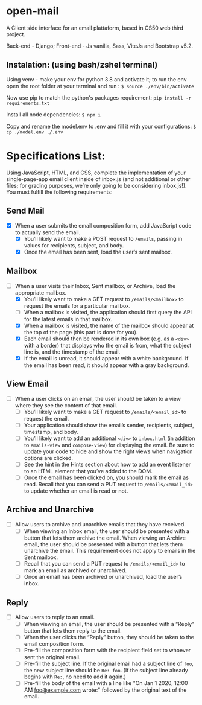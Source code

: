 # open-mail
A Client side interface for an email plattaform, based in CS50 web third project.

Back-end - Django;
Front-end - Js vanilla, Sass, ViteJs and Bootstrap v5.2.

## Instalation: (using bash/zshel terminal)

Using venv - make your env for python 3.8 and activate it;
to run the env open the root folder at your terminal and run : 
```$ source ./env/bin/activate```

Now use pip to match the python's packages requirement:
```pip install -r requirements.txt```

Install all node dependencies:
```$ npm i```

Copy and rename the model.env to .env and fill it with your configurations:
```$ cp ./model.env ./.env```



# Specifications List:

Using JavaScript, HTML, and CSS, complete the implementation of your single-page-app email client inside of inbox.js (and not additional or other files; for grading purposes, we’re only going to be considering inbox.js!). You must fulfill the following requirements:

## Send Mail
- [X] When a user submits the email composition form, add JavaScript code to actually send the email.
    - [X]  You’ll likely want to make a POST request to `/emails`, passing in values for recipients, subject, and body.
    - [X]  Once the email has been sent, load the user’s sent mailbox.

## Mailbox
- [ ] When a user visits their Inbox, Sent mailbox, or Archive, load the appropriate mailbox.
    - [X] You’ll likely want to make a GET request to `/emails/<mailbox>` to request the emails for a particular mailbox.
    - [ ] When a mailbox is visited, the application should first query the API for the latest emails in that mailbox.
    - [X] When a mailbox is visited, the name of the mailbox should appear at the top of the page (this part is done for you).
    - [X] Each email should then be rendered in its own box (e.g. as a `<div>` with a border) that displays who the email is from, what the subject line is, and the timestamp of the email.
    - [X] If the email is unread, it should appear with a white background. If the email has been read, it should appear with a gray background.

## View Email
- [ ] When a user clicks on an email, the user should be taken to a view where they see the content of that email.
    - [ ] You’ll likely want to make a GET request to `/emails/<email_id>` to request the email.
    - [ ] Your application should show the email’s sender, recipients, subject, timestamp, and body.
    - [ ] You’ll likely want to add an additional `<div>` to `inbox.html` (in addition to `emails-view` and `compose-view`) for displaying the email. Be sure to update your code to hide and show the right views when navigation options are clicked.
    - [ ] See the hint in the Hints section about how to add an event listener to an HTML element that you’ve added to the DOM.
    - [ ] Once the email has been clicked on, you should mark the email as read. Recall that you can send a PUT request to `/emails/<email_id>` to update whether an email is read or not.

## Archive and Unarchive
- [ ] Allow users to archive and unarchive emails that they have received.
    - [ ] When viewing an Inbox email, the user should be presented with a button that lets them archive the email. When viewing an Archive email, the user should be presented with a button that lets them unarchive the email. This requirement does not apply to emails in the Sent mailbox.
    - [ ] Recall that you can send a PUT request to `/emails/<email_id>` to mark an email as archived or unarchived.
    - [ ] Once an email has been archived or unarchived, load the user’s inbox.

## Reply
- [ ] Allow users to reply to an email.
    - [ ] When viewing an email, the user should be presented with a “Reply” button that lets them reply to the email.
    - [ ] When the user clicks the “Reply” button, they should be taken to the email composition form.
    - [ ] Pre-fill the composition form with the recipient field set to whoever sent the original email.
    - [ ] Pre-fill the subject line. If the original email had a subject line of `foo`, the new subject line should be `Re: foo`. (If the subject line already begins with `Re:`, no need to add it again.)
    - [ ] Pre-fill the body of the email with a line like "On Jan 1 2020, 12:00 AM foo@example.com wrote:" followed by the original text of the email.
